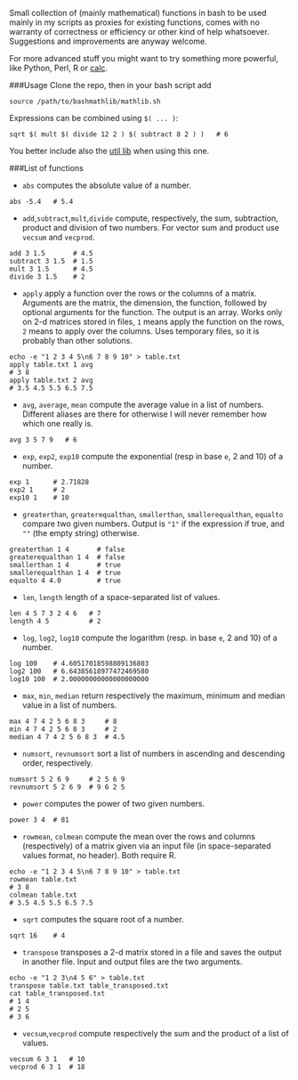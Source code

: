 Small collection of (mainly mathematical) functions in bash to be used mainly
in my scripts as proxies for existing functions, comes with no warranty of
correctness or efficiency or other kind of help whatsoever.
Suggestions and improvements are anyway welcome.

For more advanced stuff you might want to try something more powerful,
like Python, Perl, R or [calc](http://www.isthe.com/chongo/tech/comp/calc/).

###Usage
Clone the repo, then in your bash script add
```
source /path/to/bashmathlib/mathlib.sh
```

Expressions can be combined using `$( ... )`:
```
sqrt $( mult $( divide 12 2 ) $( subtract 8 2 ) )   # 6
```

You better include also the [util lib](https://github.com/albertofranzin/bashutillib)
when using this one.

###List of functions

* `abs` computes the absolute value of a number.
```
abs -5.4   # 5.4
```

* `add`,`subtract`,`mult`,`divide` compute, respectively, the sum, subtraction,
product and division of two numbers. For vector sum and product use `vecsum`
and `vecprod`.
```
add 3 1.5       # 4.5
subtract 3 1.5  # 1.5
mult 3 1.5      # 4.5
divide 3 1.5    # 2
```

* `apply` apply a function over the rows or the columns of a matrix.
Arguments are the matrix, the dimension, the function, followed by
optional arguments for the function. The output is an array.
Works only on 2-d matrices stored in files, `1` means apply the
function on the rows, `2` means to apply over the columns.
Uses temporary files, so it is probably than other solutions.
```
echo -e "1 2 3 4 5\n6 7 8 9 10" > table.txt
apply table.txt 1 avg
# 3 8
apply table.txt 2 avg
# 3.5 4.5 5.5 6.5 7.5
```

* `avg`, `average`, `mean` compute the average value in a list of numbers.
Different aliases are there for otherwise I will never remember how which
one really is.
```
avg 3 5 7 9   # 6
```

* `exp`, `exp2`, `exp10` compute the exponential (resp in base `e`, 2 and 10)
of a number.
```
exp 1      # 2.71828
exp2 1     # 2
exp10 1    # 10
```

* `greaterthan`, `greaterequalthan`, `smallerthan`, `smallerequalthan`, `equalto`
compare two given numbers. Output is `"1"` if the expression if true, and `""`
(the empty string) otherwise.
```
greaterthan 1 4       # false
greaterequalthan 1 4  # false
smallerthan 1 4       # true
smallerequalthan 1 4  # true
equalto 4 4.0         # true
```

* `len`, `length` length of a space-separated list of values.
```
len 4 5 7 3 2 4 6   # 7
length 4 5          # 2
```

* `log`, `log2`, `log10` compute the logarithm (resp. in base `e`, 2 and 10)
of a number.
```
log 100    # 4.60517018598809136803
log2 100   # 6.64385618977472469580
log10 100  # 2.00000000000000000000
```

* `max`, `min`, `median` return respectively the maximum, minimum and median
value in a list of numbers.
```
max 4 7 4 2 5 6 8 3     # 8
min 4 7 4 2 5 6 8 3     # 2
median 4 7 4 2 5 6 8 3  # 4.5
```

* `numsort`, `revnumsort` sort a list of numbers in ascending and descending
order, respectively.
```
numsort 5 2 6 9     # 2 5 6 9
revnumsort 5 2 6 9  # 9 6 2 5
```

* `power` computes the power of two given numbers.
```
power 3 4  # 81
```

* `rowmean`, `colmean` compute the mean over the rows and columns
(respectively) of a matrix given via an input file
(in space-separated values format, no header). Both require R.
```
echo -e "1 2 3 4 5\n6 7 8 9 10" > table.txt
rowmean table.txt
# 3 8
colmean table.txt
# 3.5 4.5 5.5 6.5 7.5
```

* `sqrt` computes the square root of a number.
```
sqrt 16    # 4
```

* `transpose` transposes a 2-d matrix stored in a file and saves the output
in another file. Input and output files are the two arguments.
```
echo -e "1 2 3\n4 5 6" > table.txt
transpose table.txt table_transposed.txt
cat table_transposed.txt
# 1 4
# 2 5
# 3 6
```

* `vecsum`,`vecprod` compute respectively the sum and the product of
a list of values.
```
vecsum 6 3 1   # 10
vecprod 6 3 1  # 18
```
